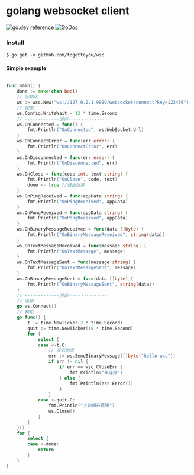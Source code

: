 # golang websocket client
[![go.dev reference](https://img.shields.io/badge/go.dev-reference-007d9c?logo=go&logoColor=white&style=flat-square)](https://pkg.go.dev/github.com/togettoyou/wsc)
[![GoDoc](https://godoc.org/github.com/togettoyou/wsc?status.svg)](https://godoc.org/github.com/togettoyou/wsc)

### Install

```
$ go get -v github.com/togettoyou/wsc
```
#### Simple example

``` go

func main() {
	done := make(chan bool)
	// 初始化
	ws := wsc.New("ws://127.0.0.1:9999/websocket/connect?key=123456")
	// 配置
	ws.Config.WriteWait = 12 * time.Second
	// -------------回调---------------
	ws.OnConnected = func() {
		fmt.Println("OnConnected", ws.WebSocket.Url)
	}
	ws.OnConnectError = func(err error) {
		fmt.Println("OnConnectError", err)
	}
	ws.OnDisconnected = func(err error) {
		fmt.Println("OnDisconnected", err)
	}
	ws.OnClose = func(code int, text string) {
		fmt.Println("OnClose", code, text)
		done <- true //退出程序
	}
	ws.OnPingReceived = func(appData string) {
		fmt.Println("OnPingReceived", appData)
	}
	ws.OnPongReceived = func(appData string) {
		fmt.Println("OnPongReceived", appData)
	}
	ws.OnBinaryMessageReceived = func(data []byte) {
		fmt.Println("OnBinaryMessageReceived", string(data))
	}
	ws.OnTextMessageReceived = func(message string) {
		fmt.Println("OnTextMessage", message)
	}
	ws.OnTextMessageSent = func(message string) {
		fmt.Println("OnTextMessageSent", message)
	}
	ws.OnBinaryMessageSent = func(data []byte) {
		fmt.Println("OnBinaryMessageSent", string(data))
	}
	// -------------回调---------------
	// 连接
	go ws.Connect()
	// 模拟
	go func() {
		t := time.NewTicker(2 * time.Second)
		quit := time.NewTicker(10 * time.Second)
		for {
			select {
			case <-t.C:
				// 发送消息
				err := ws.SendBinaryMessage([]byte("hello wsc"))
				if err != nil {
					if err == wsc.CloseErr {
						fmt.Println("未连接")
					} else {
						fmt.Println(err.Error())
					}
				}
			case <-quit.C:
				fmt.Println("主动断开连接")
				ws.Close()
			}
		}
	}()
	for {
		select {
		case <-done:
			return
		}
	}
}
```

